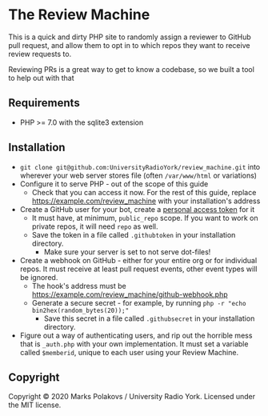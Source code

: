 # The Review Machine

This is a quick and dirty PHP site to randomly assign a reviewer to GitHub pull request, and allow them to opt in to which repos they want to receive review requests to.

Reviewing PRs is a great way to get to know a codebase, so we built a tool to help out with that

## Requirements

* PHP >= 7.0 with the sqlite3 extension

## Installation

* `git clone git@github.com:UniversityRadioYork/review_machine.git` into wherever your web server stores file (often `/var/www/html` or variations)
* Configure it to serve PHP - out of the scope of this guide
  * Check that you can access it now. For the rest of this guide, replace https://example.com/review_machine with your installation's address
* Create a GitHub user for your bot, create a [personal access token](https://github.com/settings/tokens) for it
  * It must have, at minimum, `public_repo` scope. If you want to work on private repos, it will need `repo` as well.
  * Save the token in a file called `.githubtoken` in your installation directory.
    * Make sure your server is set to not serve dot-files!
* Create a webhook on GitHub - either for your entire org or for individual repos. It must receive at least pull request events, other event types will be ignored.
  * The hook's address must be https://example.com/review_machine/github-webhook.php
  * Generate a secure secret - for example, by running `php -r "echo bin2hex(random_bytes(20));"`
    * Save this secret in a file called `.githubsecret` in your installation directory.
* Figure out a way of authenticating users, and rip out the horrible mess that is `_auth.php` with your own implementation. It must set a variable called `$memberid`, unique to each user using your Review Machine.

## Copyright

Copyright &copy; 2020 Marks Polakovs / University Radio York. Licensed under the MIT license.